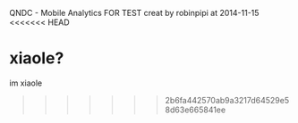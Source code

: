 QNDC -   Mobile Analytics FOR TEST
creat by robinpipi at 2014-11-15
<<<<<<< HEAD

xiaole?
=======
im xiaole
>>>>>>> 2b6fa442570ab9a3217d64529e58d63e665841ee
 